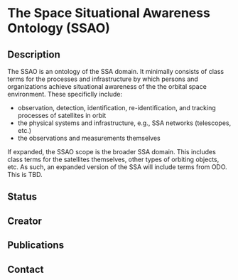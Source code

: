 # The Space Situational Awareness Ontology (SSAO)

## Description
The SSAO is an ontology of the SSA domain. It minimally consists of class terms for the processes and infrastructure by which persons and organizations achieve situational awareness of the the orbital space environment.
These specificlly include:
- observation, detection, identification, re-identification, and tracking processes of satellites in orbit
- the physical systems and infrastructure, e.g., SSA networks (telescopes, etc.)
- the observations and measurements themselves

If expanded, the SSAO scope is the broader SSA domain. This includes class terms for the satellites themselves, other types of orbiting objects, etc. As such, an expanded version of the SSA will include terms from ODO.
This is TBD.

## Status

## Creator

## Publications

## Contact
 
